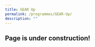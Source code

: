 ```yaml
---
title: GEAR Up
permalink: /programmes/GEAR-Up/
description: ""
---
```


## Page is under construction!